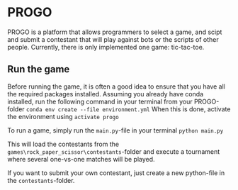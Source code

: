 # PROGO
PROGO is a platform that allows programmers to select a game, and scipt and submit a contestant that will play against bots or the scripts of other people. Currently, there is only implemented one game: tic-tac-toe.

## Run the game
Before running the game, it is often a good idea to ensure that you have all the required packages installed. Assuming you already have conda installed, run the following command in your terminal from your PROGO-folder
`conda env create --file environment.yml`
When this is done, activate the environment using `activate progo`

To run a game, simply run the `main.py`-file in your terminal
`python main.py`

This will load the contestants from the `games\rock_paper_scissor\contestants`-folder and execute a tournament where several one-vs-one matches will be played.

If you want to submit your own contestant, just create a new python-file in the `contestants`-folder.